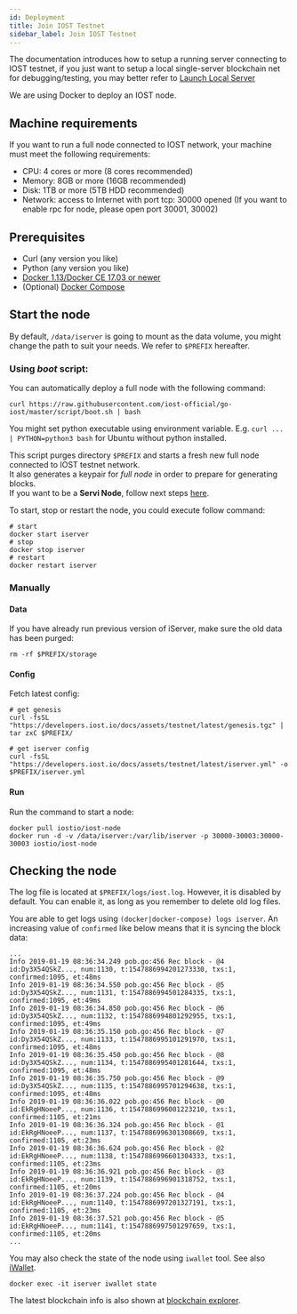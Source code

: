 ```yaml
---
id: Deployment
title: Join IOST Testnet
sidebar_label: Join IOST Testnet
---
```


The documentation introduces how to setup a running server connecting to IOST testnet, if you just want to setup a local single-server blockchain net for debugging/testing, you may better refer to [Launch Local Server](4-running-iost-node/LocalServer.md)   

We are using Docker to deploy an IOST node.

## Machine requirements

If you want to run a full node connected to IOST network, your machine must meet the following requirements:

- CPU: 4 cores or more (8 cores recommended)
- Memory: 8GB or more (16GB recommended)
- Disk: 1TB or more (5TB HDD recommended)
- Network: access to Internet with port tcp: 30000 opened (If you want to enable rpc for node, please open port 30001, 30002)

## Prerequisites

- Curl (any version you like)
- Python (any version you like)
- [Docker 1.13/Docker CE 17.03 or newer](https://docs.docker.com/install)
- (Optional) [Docker Compose](https://docs.docker.com/compose/install)

## Start the node

By default, `/data/iserver` is going to mount as the data volume, you might change the path to suit your needs.
We refer to `$PREFIX` hereafter.

### Using *boot* script:

You can automatically deploy a full node with the following command:

```
curl https://raw.githubusercontent.com/iost-official/go-iost/master/script/boot.sh | bash
```

You might set python executable using environment variable.
E.g. `curl ... | PYTHON=python3 bash` for Ubuntu without python installed.

This script purges directory `$PREFIX` and starts a fresh new full node connected to IOST testnet network.  
It also generates a keypair for *full node* in order to prepare for generating blocks.  
If you want to be a **Servi Node**, follow next steps [here](4-running-iost-node/Become-Servi-Node.md).

To start, stop or restart the node, you could execute follow command:

```
# start
docker start iserver
# stop
docker stop iserver
# restart
docker restart iserver
```

### Manually

#### Data

If you have already run previous version of iServer, make sure the old data has been purged:

```
rm -rf $PREFIX/storage
```

#### Config

Fetch latest config:

```
# get genesis
curl -fsSL "https://developers.iost.io/docs/assets/testnet/latest/genesis.tgz" | tar zxC $PREFIX/

# get iserver config
curl -fsSL "https://developers.iost.io/docs/assets/testnet/latest/iserver.yml" -o $PREFIX/iserver.yml
```

#### Run

Run the command to start a node:

```
docker pull iostio/iost-node
docker run -d -v /data/iserver:/var/lib/iserver -p 30000-30003:30000-30003 iostio/iost-node
```

## Checking the node

The log file is located at `$PREFIX/logs/iost.log`. However, it is disabled by default.
You can enable it, as long as you remember to delete old log files.

You are able to get logs using `(docker|docker-compose) logs iserver`.
An increasing value of `confirmed` like below means that it is syncing the block data:

```
...
Info 2019-01-19 08:36:34.249 pob.go:456 Rec block - @4 id:Dy3X54QSkZ..., num:1130, t:1547886994201273330, txs:1, confirmed:1095, et:48ms
Info 2019-01-19 08:36:34.550 pob.go:456 Rec block - @5 id:Dy3X54QSkZ..., num:1131, t:1547886994501284335, txs:1, confirmed:1095, et:49ms
Info 2019-01-19 08:36:34.850 pob.go:456 Rec block - @6 id:Dy3X54QSkZ..., num:1132, t:1547886994801292955, txs:1, confirmed:1095, et:49ms
Info 2019-01-19 08:36:35.150 pob.go:456 Rec block - @7 id:Dy3X54QSkZ..., num:1133, t:1547886995101291970, txs:1, confirmed:1095, et:48ms
Info 2019-01-19 08:36:35.450 pob.go:456 Rec block - @8 id:Dy3X54QSkZ..., num:1134, t:1547886995401281644, txs:1, confirmed:1095, et:48ms
Info 2019-01-19 08:36:35.750 pob.go:456 Rec block - @9 id:Dy3X54QSkZ..., num:1135, t:1547886995701294638, txs:1, confirmed:1095, et:48ms
Info 2019-01-19 08:36:36.022 pob.go:456 Rec block - @0 id:EkRgHNoeeP..., num:1136, t:1547886996001223210, txs:1, confirmed:1105, et:21ms
Info 2019-01-19 08:36:36.324 pob.go:456 Rec block - @1 id:EkRgHNoeeP..., num:1137, t:1547886996301308669, txs:1, confirmed:1105, et:23ms
Info 2019-01-19 08:36:36.624 pob.go:456 Rec block - @2 id:EkRgHNoeeP..., num:1138, t:1547886996601304333, txs:1, confirmed:1105, et:23ms
Info 2019-01-19 08:36:36.921 pob.go:456 Rec block - @3 id:EkRgHNoeeP..., num:1139, t:1547886996901318752, txs:1, confirmed:1105, et:20ms
Info 2019-01-19 08:36:37.224 pob.go:456 Rec block - @4 id:EkRgHNoeeP..., num:1140, t:1547886997201327191, txs:1, confirmed:1105, et:23ms
Info 2019-01-19 08:36:37.521 pob.go:456 Rec block - @5 id:EkRgHNoeeP..., num:1141, t:1547886997501297659, txs:1, confirmed:1105, et:20ms
...
```

You may also check the state of the node using `iwallet` tool.
See also [iWallet](4-running-iost-node/iWallet.md).

```
docker exec -it iserver iwallet state
```

The latest blockchain info is also shown at [blockchain explorer](https://explorer.iost.io).

